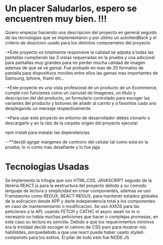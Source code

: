 # Un placer Saludarlos, espero se encuentren muy bien. !!!

Quiero empezar haciendo una descripcion del proyecto en general seguido de las tecnologias que se implementaron  y por ultimo un autofeedBack y el criterio de descicion usado para los distintos compoenetes del proyecto

-*Este proyecto es totalmente responsive la calidad se adpata a todas las pantallas cumpliendo las 3 vistas requeriadas en la prueba y una adicional para pantallas muy grandes para no perder mucha calidad de imagen ademas de que se ve genial. Fue probado en mas de 20 formatos de pantalla para dispositivos moviles entre ellos las gamas mas importantes de Samsung, Iphone, Xiami etc.. 


-*Este proyecto es una vista profesional de un producto de un Ecommerce,  cumple con funciones como un carrusel de Imagenes, un titulo y descripcion del 
del producto, un formulario controlado para escoger las variantes del producto y botones de añadir al carrito y a favoritos cada uno desplegando un mensaje respectivamente

-*Para usar este  proyecto en entorno de desarrollador debes clonarlo o descargarlo y en la raiz de la carpeta origen del proyecto ejecutar 
  
  npm install     para instalar las dependencias 

--**decidi agrgar margenes de controno del celular tal como esta en la prueba, lo vi como mas desafiante y lo fue jajja


<h1> Tecnologias Usadas </h1>
 
 Se Implemento la trilogia que son HTML,CSS, JAVASCRIPT  seguido de la libreria REACT.js para la eestructura del proyecto debido a su comodo lenguaje de lectura y simplicidad en crear componentes, ademas se uso Frameworks como REDUX, REACT-REDUX, para mantener estados globales de la aolicacion desde APP y darle independencia total a los componentes en caso de manteniemiento o modificacion. Se uso AXIOS para  las peticiones a la API, usando FETCH y CATHC el async await no lo vi necesario no habia muchas peticiones que hacer o complejas promesas, en este caso su lectura es sencilla. Debido a que los requerimientos minimos era la trinidad decidi escoger el camino de CSS puro para mostrar mis habiliddes, porquedebido a que use react puede haber usado styled-componets para los estilos. El pilar de todo esto fue NODE.JS
 
 
 
